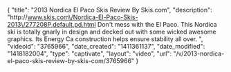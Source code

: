 {
    "title": "2013 Nordica El Paco Skis Review By Skis.com",
    "description": "http:\/\/www.skis.com\/Nordica-El-Paco-Skis-2013\/277208P,default,pd.html  Don't mess with the El Paco. This Nordica ski is totally gnarly in design and decked out with some wicked awesome graphics. Its Energy Ca construction helps ensure stability all over. ",
    "videoid": "3765966",
    "date_created": "1411361137",
    "date_modified": "1418182004",
    "type": "captivate",
    "layout": "video",
    "url": "\/v\/2013-nordica-el-paco-skis-review-by-skis-com\/3765966"
}